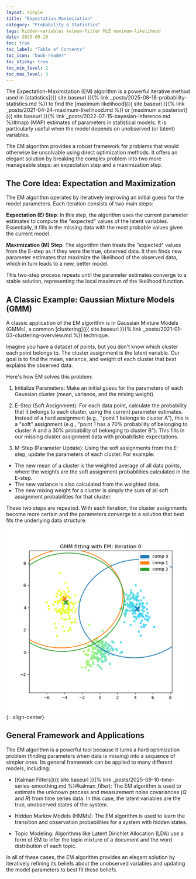 ```yaml
---
layout: single
title: "Expectation Maximization"
category: "Probability & Statistics"
tags: hidden-variables kalman-filter MLE maximum-likelihood
date: 2025-09-18
toc: true
toc_label: "Table of Contents"
toc_icon: "book-reader"
toc_sticky: true
toc_min_level: 2
toc_max_level: 3
---
```


The Expectation-Maximization (EM) algorithm is a powerful iterative method used in [statistics]({{ site.baseurl }}{% link _posts/2025-08-18-probability-statistics.md %}) to find the [maximum likelihood]({{ site.baseurl }}{% link _posts/2021-04-24-maximum-likelihood.md %}) or [maximum a posteriori]({{ site.baseurl }}{% link _posts/2022-07-15-bayesian-inference.md %}#map) (MAP) estimates of parameters in statistical models. It is particularly useful when the model depends on unobserved (or latent) variables.

The EM algorithm provides a robust framework for problems that would otherwise be unsolvable using direct optimization methods. It offers an elegant solution by breaking the complex problem into two more manageable steps: an expectation step and a maximization step.

## The Core Idea: Expectation and Maximization

The EM algorithm operates by iteratively improving an initial guess for the model parameters. Each iteration consists of two main steps:

**Expectation (E) Step**: In this step, the algorithm uses the current parameter estimates to compute the "expected" values of the latent variables. Essentially, it fills in the missing data with the most probable values given the current model.

**Maximization (M) Step**: The algorithm then treats the "expected" values from the E-step as if they were the true, observed data. It then finds new parameter estimates that maximize the likelihood of the observed data, which in turn leads to a new, better model.

This two-step process repeats until the parameter estimates converge to a stable solution, representing the local maximum of the likelihood function.

## A Classic Example: Gaussian Mixture Models (GMM)

A classic application of the EM algorithm is in Gaussian Mixture Models (GMMs), a common [clustering]({{ site.baseurl }}{% link _posts/2021-01-03-clustering-overview.md %}) technique.

Imagine you have a dataset of points, but you don't know which cluster each point belongs to. The cluster assignment is the latent variable. Our goal is to find the mean, variance, and weight of each cluster that best explains the observed data.

Here's how EM solves this problem:

1. Initialize Parameters: Make an initial guess for the parameters of each Gaussian cluster (mean, variance, and the mixing weight).

2. E-Step (Soft Assignment): For each data point, calculate the probability that it belongs to each cluster, using the current parameter estimates. Instead of a hard assignment (e.g., "point 1 belongs to cluster A"), this is a "soft" assignment (e.g., "point 1 has a 70% probability of belonging to cluster A and a 30% probability of belonging to cluster B"). This fills in our missing cluster assignment data with probabilistic expectations.

3. M-Step (Parameter Update): Using the soft assignments from the E-step, update the parameters of each cluster. For example:

* The new mean of a cluster is the weighted average of all data points, where the weights are the soft assignment probabilities calculated in the E-step.
* The new variance is also calculated from the weighted data.
* The new mixing weight for a cluster is simply the sum of all soft assignment probabilities for that cluster.

These two steps are repeated. With each iteration, the cluster assignments become more certain and the parameters converge to a solution that best fits the underlying data structure.

![](/assets/images/clustering/gaussian_mix_expectation_maximization.gif){: .align-center}

## General Framework and Applications

The EM algorithm is a powerful tool because it turns a hard optimization problem (finding parameters when data is missing) into a sequence of simpler ones. Its general framework can be applied to many different models, including:

* [Kalman Filters]({{ site.baseurl }}{% link _posts/2025-09-10-time-series-smoothing.md %}#kalman_filter): The EM algorithm is used to estimate the unknown process and measurement noise covariances ($Q$ and $R$) from time series data. In this case, the latent variables are the true, unobserved states of the system.

* Hidden Markov Models (HMMs): The EM algorithm is used to learn the transition and observation probabilities for a system with hidden states.

* Topic Modeling: Algorithms like Latent Dirichlet Allocation (LDA) use a form of EM to infer the topic mixture of a document and the word distribution of each topic.

In all of these cases, the EM algorithm provides an elegant solution by iteratively refining its beliefs about the unobserved variables and updating the model parameters to best fit those beliefs.

